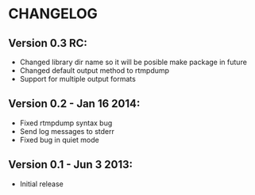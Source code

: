 # CHANGELOG

## Version 0.3 RC:
* Changed library dir name so it will be posible make package in future
* Changed default output method to rtmpdump
* Support for multiple output formats

## Version 0.2 - Jan 16 2014:
* Fixed rtmpdump syntax bug
* Send log messages to stderr
* Fixed bug in quiet mode

## Version 0.1 - Jun 3 2013:
* Initial release 

